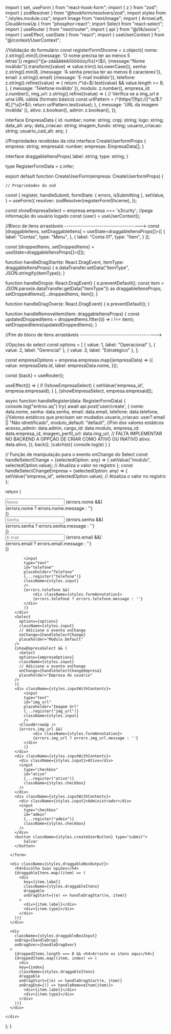 import { set, useForm } from "react-hook-form";
import { z } from "zod";
import { zodResolver } from "@hookform/resolvers/zod";
import styles from "./styles.module.css";
import Image from "next/image";
import { ArrowLeft, CloudArrowUp } from "phosphor-react";
import Select from "react-select";
import { useRouter } from "next/router";
import { api } from "@/lib/axios";
import { useEffect, useState } from "react";
import { useUserContext } from "@/context/UserContext";

//Validação do formulário
const registerFormShceme = z.object({
nome: z.string().min(5,{message: 'O nome precisa ter ao menos 5 letras'}).regex(/^([a-záàâãéèêíïóôõöúçñ\s]+)$/i, {message:"Nome inválido"}).transform((value) => value.trim().toLowerCase()),
  senha: z.string().min(8, {message: 'A senha precisa ter ao menos 8 caracteres'}),
  email: z.string().email( {message: 'E-mail inválido'}),
  telefone: z.string().refine((value) => {
    return /^\d+$/.test(value) && value.length >= 8;
}, { message: 'Telefone inválido' }),
modulo: z.number(),
empresa_id: z.number(),
img_url: z.string().refine((value) => {
// Verifica se a img_url é uma URL válida (formato básico)
const urlPattern = /^(https?|ftp):\/\/[^\s/$.?#].[^\s]\*$/i;
return urlPattern.test(value);
}, { message: 'URL da imagem inválida' }),
ativo: z.boolean(),
admin: z.boolean(),
});

interface EmpresaData {
id: number;
nome: string;
cnpj: string;
logo: string;
data_alt: any;
data_criacao: string;
imagem_fundo: string;
usuario_criacao: string;
usuario_cad_alt: any;
}

//Propriedades recebidas da rota
interface CreateUserformProps {
empresa: string;
empresaid: number;
empresas: EmpresaData[];
}

interface draggableItensProps{
label: string;
type: string;
}

type RegisterFormData = z.infer<typeof registerFormShceme>;

export default function CreateUserForm(empresa: CreateUserformProps) {

    // Propriedades do zod

const {
register,
handleSubmit,
formState: { errors, isSubmitting },
setValue,
} = useForm<RegisterFormData>({
resolver: zodResolver(registerFormShceme),
});

const showEmpresaSelect = empresa.empresa === 's3curity';
//pega informação do usuário logado
const {user} = useUserContext();

//Bloco de itens arrastáveis ------------------------------------->
const [draggableItens, setDraggableItens] = useState<draggableItensProps[]>([
{
label: "Contas",
type: "Menu",
},
{
label: "Conta 01",
type: "Item",
}
]);

const [droppedItems, setDroppedItems] = useState<draggableItensProps[]>([]);

function handleDragStart(e: React.DragEvent, itemType: draggableItensProps) {
e.dataTransfer.setData("itemType", JSON.stringify(itemType));
}

function handleDrop(e: React.DragEvent) {
e.preventDefault();
const item = JSON.parse(e.dataTransfer.getData("itemType")) as draggableItensProps;
setDroppedItems([...droppedItems, item]);
}

function handleDragOver(e: React.DragEvent) {
e.preventDefault();
}

function handleRemoveItem(item: draggableItensProps) {
const updatedDroppedItems = droppedItems.filter((i) => i !== item);
setDroppedItems(updatedDroppedItems);
}

//Fim do bloco de itens arrastáveis ------------------------------------->

//Opções do select
const options = [
{ value: 1, label: "Operacional" },
{ value: 2, label: "Gerencial" },
{ value: 3, label: "Estratégico" },
];

const empresaOptions = empresa.empresas.map((empresaData) => ({
value: empresaData.id,
label: empresaData.nome,
}));

const {back} = useRouter();

useEffect(() => {
if (!showEmpresaSelect) {
setValue('empresa_id', empresa.empresaid);
}
}, [showEmpresaSelect, empresa.empresaid]);

async function handleRegister(data: RegisterFormData) {
console.log("entrou aq")
try{
await api.post('user/create', {
nome: data.nome,
senha: data.senha,
email: data.email,
telefone: data.telefone,
//Valores estáticos que precisam ser mudados
usuario_criacao: user?.email || "Não idnetificado",
modulo_default: "default",
//Fim dos valores estáticos
acesso_admin: data.admin,
cargo_id: data.modulo,
empresa_id: data.empresa_id,
imagem_perfil_url: data.img_url,
// FALTA IMPLEMENTAR NO BACKEND A OPPÇÃO DE CRIAR COMO ATIVO OU INATIVO ativo: data.ativo,
});
back();
}catch(e){
console.log(e)
}
}

// Função de manipulação para o evento onChange do Select
const handleSelectChange = (selectedOption: any) => {
setValue("modulo", selectedOption.value); // Atualiza o valor no registro
};
const handleSelectChangeEmpresa = (selectedOption: any) => {
setValue("empresa_id", selectedOption.value); // Atualiza o valor no registro
};

return (
<div className={styles.formContainer}>
<form  className={styles.form} onSubmit={handleSubmit(handleRegister)}>
<div className={styles.inputWithContents}>
<input
className={styles.input}
placeholder="Nome"
{...register("nome")} ></input>
{errors.nome &&(
<div className={styles.formAnnotation}>
{errors.nome ? errors.nome.message : ''}
</div>
)}
</div>
<div className={styles.inputWithContents}>
<input
type="password"
id="senha"
placeholder="Senha"
{...register("senha")}
className={styles.input}
/>
{errors.senha &&(
<div className={styles.formAnnotation}>
{errors.senha ? errors.senha.message : ''}
</div>
)}
</div>
<div className={styles.inputWithContents}>
<input
type="email"
id="email"
placeholder="E-mail"
{...register("email")}
className={styles.input}
/>
{errors.email &&(
<div className={styles.formAnnotation}>
{errors.email ? errors.email.message : ''}
</div>
)}
</div>
<div className={styles.inputWithContents}>

            <input
            type="text"
            id="telefone"
            placeholder="Telefone"
            {...register("telefone")}
            className={styles.input}
            />
            {errors.telefone &&(
                <div className={styles.formAnnotation}>
                {errors.telefone ? errors.telefone.message : ''}
            </div>
            )}
        </div>
        <Select
          options={options}
          className={styles.input}
          // Adicione o evento onChange
          onChange={handleSelectChange}
          placeholder="Modulo Default"
        />
        {showEmpresaSelect && (
          <Select
          options={empresaOptions}
          className={styles.input}
          // Adicione o evento onChange
          onChange={handleSelectChangeEmpresa}
          placeholder="Empresa do usuário"
        />
        )}
        <div className={styles.inputWithContents}>
            <input
            type="text"
            id="img_url"
            placeholder="Imagem Url"
            {...register("img_url")}
            className={styles.input}
            />
          <CloudArrowUp />
          {errors.img_url &&(
                <div className={styles.formAnnotation}>
                {errors.img_url ? errors.img_url.message : ''}
            </div>
            )}
        </div>
        <div className={styles.inputWithContents}>
          <div className={styles.input}>Ativo</div>
          <input
            type="checkbox"
            id="ativo"
            {...register("ativo")}
            className={styles.checkbox}
          />
        </div>
        <div className={styles.inputWithContents}>
          <div className={styles.input}>Administrador</div>
          <input
            type="checkbox"
            id="admin"
            {...register("admin")}
            className={styles.checkbox}
          />
        </div>
        <button className={styles.createUserButton} type="submit">
            Salvar
        </button>

      </form>

      <div className={styles.draggableBoxOutput}>
        <h4>Escolha Suas opções</h4>
        {draggableItens.map((item) => (
          <div
            key={item.label}
            className={styles.draggableItens}
            draggable
            onDragStart={(e) => handleDragStart(e, item)}
          >
            <div>{item.label}</div>
            <div>{item.type}</div>
          </div>
        ))}
      </div>

      <div
        className={styles.draggableBoxInput}
        onDrop={handleDrop}
        onDragOver={handleDragOver}
      >
        {droppedItems.length === 0 && <h4>Arraste os itens aqui</h4>}
        {droppedItems.map((item, index) => (
          <div
          key={index}
          className={styles.draggableItens}
          draggable
          onDragStart={(e) => handleDragStart(e, item)}
          onDragEnd={() => handleRemoveItem(item)}>
            <div>{item.label}</div>
            <div>{item.type}</div>
          </div>
        ))}
      </div>

    </div>

);
}

